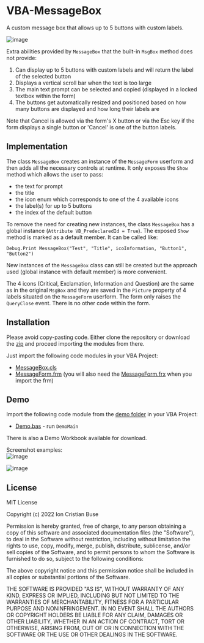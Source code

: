 # VBA-MessageBox
A custom message box that allows up to 5 buttons with custom labels.

![image](https://user-images.githubusercontent.com/23198997/196816620-2d98b7a3-edbb-4ded-a43a-26bd211041f0.png)

Extra abilities provided by ```MessageBox``` that the built-in ```MsgBox``` method does not provide:
1. Can display up to 5 buttons with custom labels and will return the label of the selected button
2. Displays a vertical scroll bar when the text is too large
3. The main text prompt can be selected and copied (displayed in a locked textbox within the form)
4. The buttons get automatically resized and positioned based on how many buttons are displayed and how long their labels are 

Note that Cancel is allowed via the form's X button or via the Esc key if the form displays a single button or 'Cancel' is one of the button labels.

## Implementation
The class ```MessageBox``` creates an instance of the ```MessageForm``` userform and then adds all the necessary controls at runtime. It only exposes the ```Show``` method which allows the user to pass:
- the text for prompt
- the title
- the icon enum which corresponds to one of the 4 available icons
- the label(s) for up to 5 buttons
- the index of the default button

To remove the need for creating new instances, the class ```MessageBox``` has a global instance (```Attribute VB_PredeclaredId = True```). The exposed ```Show``` method is marked as a default member. It can be called like:  
```VBA
Debug.Print MessageBox("Test", "Title", icoInformation, "Button1", "Button2")
```
New instances of the ```MessageBox``` class can still be created but the approach used (global instance with default member) is more convenient.

The 4 icons (Critical, Exclamation, Information and Question) are the same as in the original ```MsgBox``` and they are saved in the ```Picture``` property of 4 labels situated on the ```MessageForm``` userform. The form only raises the ```QueryClose``` event. There is no other code within the form.

## Installation
Please avoid copy-pasting code. Either clone the repository or download the [zip](https://github.com/cristianbuse/VBA-MessageBox/archive/refs/heads/master.zip) and proceed importing the modules from there.

Just import the following code modules in your VBA Project:
* [MessageBox.cls](https://github.com/cristianbuse/VBA-MessageBox/blob/master/src/MessageBox.cls)
* [MessageForm.frm](https://github.com/cristianbuse/VBA-MessageBox/blob/master/src/MessageForm.frm) (you will also need the [MessageForm.frx](https://github.com/cristianbuse/VBA-MessageBox/blob/master/src/MessageForm.frx) when you import the frm)

## Demo
Import the following code module from the [demo folder](https://github.com/cristianbuse/VBA-MessageBox/blob/master/src/Demo) in your VBA Project:
* [Demo.bas](https://github.com/cristianbuse/VBA-MessageBox/blob/master/src/Demo/Demo.bas) - run ```DemoMain```

There is also a Demo Workbook available for download.

Screenshot examples:  
![image](https://user-images.githubusercontent.com/23198997/196816925-fc66a5f3-3b27-4d31-b321-8e4bacecb91d.png)

![image](https://user-images.githubusercontent.com/23198997/196816940-d8ab3984-ff39-4f50-bb45-79a541c4eb66.png)

## License
MIT License

Copyright (c) 2022 Ion Cristian Buse

Permission is hereby granted, free of charge, to any person obtaining a copy of this software and associated documentation files (the "Software"), to deal in the Software without restriction, including without limitation the rights to use, copy, modify, merge, publish, distribute, sublicense, and/or sell copies of the Software, and to permit persons to whom the Software is furnished to do so, subject to the following conditions:

The above copyright notice and this permission notice shall be included in all copies or substantial portions of the Software.

THE SOFTWARE IS PROVIDED "AS IS", WITHOUT WARRANTY OF ANY KIND, EXPRESS OR IMPLIED, INCLUDING BUT NOT LIMITED TO THE WARRANTIES OF MERCHANTABILITY, FITNESS FOR A PARTICULAR PURPOSE AND NONINFRINGEMENT. IN NO EVENT SHALL THE AUTHORS OR COPYRIGHT HOLDERS BE LIABLE FOR ANY CLAIM, DAMAGES OR OTHER LIABILITY, WHETHER IN AN ACTION OF CONTRACT, TORT OR OTHERWISE, ARISING FROM, OUT OF OR IN CONNECTION WITH THE SOFTWARE OR THE USE OR OTHER DEALINGS IN THE SOFTWARE.
